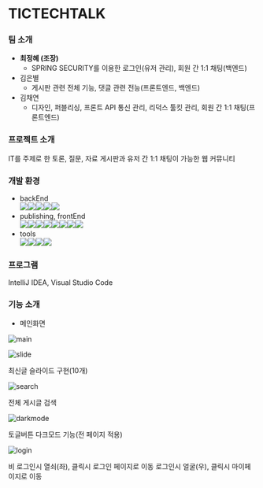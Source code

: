 # TICTECHTALK
### 팀 소개
* **최정혜 (조장)**
  * SPRING SECURITY를 이용한 로그인(유저 관리), 회원 간 1:1 채팅(백엔드)
* 김은별
  * 게시판 관련 전체 기능, 댓글 관련 전능(프론트엔드, 백엔드)
* 김채연
  * 디자인, 퍼블리싱, 프론트 API 통신 관리, 리덕스 툴킷 관리, 회원 간 1:1 채팅(프론트엔드)
 ### 프로젝트 소개
 IT를 주제로 한 토론, 질문, 자료 게시판과 유저 간 1:1 채팅이 가능한 웹 커뮤니티
 ### 개발 환경
 * backEnd   
<img src="https://img.shields.io/badge/java-007396?style=for-the-badge&logo=java&logoColor=white"><img src="https://img.shields.io/badge/springboot-6DB33F?style=for-the-badge&logo=springboot&logoColor=white"><img src="https://img.shields.io/badge/mysql-4479A1?style=for-the-badge&logo=mysql&logoColor=white"><img src="https://img.shields.io/badge/stomp-007396?style=for-the-badge&logo=&logoColor=white"><img src="https://img.shields.io/badge/springsecurity-6DB33F?style=for-the-badge&logo=springsecurity&logoColor=white">
 * publishing, frontEnd   
<img src="https://img.shields.io/badge/html5-E34F26?style=for-the-badge&logo=html5&logoColor=white"><img src="https://img.shields.io/badge/css-1572B6?style=for-the-badge&logo=css3&logoColor=white"><img src="https://img.shields.io/badge/javascript-F7DF1E?style=for-the-badge&logo=javascript&logoColor=black"><img src="https://img.shields.io/badge/react-61DAFB?style=for-the-badge&logo=react&logoColor=black"><img src="https://img.shields.io/badge/reactrouter-CA4245?style=for-the-badge&logo=reactrouter&logoColor=black"><img src="https://img.shields.io/badge/reacthookform-EC5990?style=for-the-badge&logo=reacthookform&logoColor=black"><img src="https://img.shields.io/badge/redux-764ABC?style=for-the-badge&logo=redux&logoColor=black"><img src="https://img.shields.io/badge/stompjs-61DAFB?style=for-the-badge&logo=&logoColor=black">
 * tools   
<img src="https://img.shields.io/badge/git-F05032?style=for-the-badge&logo=git&logoColor=white"><img src="https://img.shields.io/badge/github-181717?style=for-the-badge&logo=github&logoColor=white"><img src="https://img.shields.io/badge/notion-000000?style=for-the-badge&logo=notion&logoColor=white"><img src="https://img.shields.io/badge/postman-FF6C37?style=for-the-badge&logo=postman&logoColor=white">
### 프로그램
IntelliJ IDEA, Visual Studio Code
### 기능 소개
* 메인화면

![main](https://github.com/TICTECHTALK/TICTECHTALK/assets/129056529/fa761bad-58cb-4a41-af75-ad3bc53f2a81)

![slide](https://github.com/TICTECHTALK/TICTECHTALK/assets/129056529/14154866-0a1b-4af0-9da6-64c9d1bf2c24)

최신글 슬라이드 구현(10개)

![search](https://github.com/TICTECHTALK/TICTECHTALK/assets/129056529/b23eb565-9d17-4e57-b1ed-d0fc59d0b200)

전체 게시글 검색

![darkmode](https://github.com/TICTECHTALK/TICTECHTALK/assets/129056529/be0b6820-bc4e-482f-8db1-6351ce9b20d9)

토글버튼 다크모드 기능(전 페이지 적용)

![login](https://github.com/TICTECHTALK/TICTECHTALK/assets/129056529/01be1d69-2cbd-4dac-9570-6a314f13ba81)

비 로그인시 열쇠(좌), 클릭시 로그인 페이지로 이동
로그인시 얼굴(우), 클릭시 마이페이지로 이동
